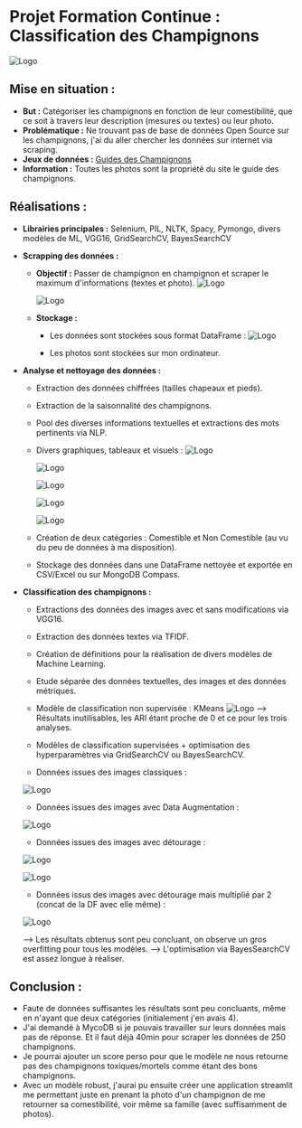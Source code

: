 # Projet Formation Continue : Classification des Champignons
![Logo](photos/Morilles.jpg)


## Mise en situation :
- **But :** Catégoriser les champignons en fonction de leur comestibilité, que ce soit à travers leur description (mesures ou textes) ou leur photo.
- **Problématique :** Ne trouvant pas de base de données Open Source sur les champignons, j'ai du aller chercher les données sur internet via scraping. 
- **Jeux de données :** [Guides des Champignons](https://www.guidedeschampignons.com/)
- **Information :** Toutes les photos sont la propriété du site le guide des champignons.


## Réalisations :
- **Librairies principales :** Selenium, PIL, NLTK, Spacy, Pymongo, divers modèles de ML, VGG16, GridSearchCV, BayesSearchCV
   
- **Scrapping des données :**
	- **Objectif :** Passer de champignon en champignon et scraper le maximum d'informations (textes et photo).
      	![Logo](photos/LesChampignons.png)
          
      	![Logo](photos/Champignon.png)
	- **Stockage :**
 		- Les données sont stockées sous format DataFrame :
     		![Logo](photos/DataFrameInitiale.png)
     
   		- Les photos sont stockées sur mon ordinateur.

- **Analyse et nettoyage des données :**
	- Extraction des données chiffrées (tailles chapeaux et pieds).
 	- Extraction de la saisonnalité des champignons.
  	- Pool des diverses informations textuelles et extractions des mots pertinents via NLP.
  	- Divers graphiques, tableaux et visuels :
  	  ![Logo](photos/Graphiques.png)
  	  
  	  ![Logo](photos/Graphique2.png)
  	  
  	  ![Logo](photos/TableauCroisé.png)
  	  
  	  ![Logo](photos/TopTen.png)
  	  
  	  ![Logo](photos/WordCloud.png)
  	  
  	- Création de deux catégories : Comestible et Non Comestible (au vu du peu de données à ma disposition).
  	- Stockage des données dans une DataFrame nettoyée et exportée en CSV/Excel ou sur MongoDB Compass.
  	  
- **Classification des champignons :** 
  	- Extractions des données des images avec et sans modifications via VGG16.
  	- Extraction des données textes via TFIDF.
  	- Création de définitions pour la réalisation de divers modèles de Machine Learning.
  	- Etude séparée des données textuelles, des images et des données métriques.
  	- Modèle de classification non supervisée : KMeans
        ![Logo](photos/ClassificationNonSupervisée.png)
        --> Résultats inutilisables, les ARI étant proche de 0 et ce pour les trois analyses. 	  

  	- Modèles de classification supervisées + optimisation des hyperparamètres via GridSearchCV ou BayesSearchCV.
  	- Données issues des images classiques :
      
   	![Logo](photos/Resultat1.png)

	- Données issues des images avec Data Augmentation :
    
	![Logo](photos/Resultat2.png)

	- Données issues des images avec détourage :
    
	![Logo](photos/PhotoDetouree.png)

	![Logo](photos/Resultat3.png)

	- Données issus des images avec détourage mais multiplié par 2 (concat de la DF avec elle même) :
    
	![Logo](photos/Resultat4.png)

	--> Les résultats obtenus sont peu concluant, on observe un gros overfitting pour tous les modèles.
  	--> L'optimisation via BayesSearchCV est assez longue à réaliser. 

## Conclusion :
  - Faute de données suffisantes les résultats sont peu concluants, même en n'ayant que deux catégories (initialement j'en avais 4).
  - J'ai demandé à MycoDB si je pouvais travailler sur leurs données mais pas de réponse. Et il faut déjà 40min pour scraper les données de 250 champignons.
  - Je pourrai ajouter un score perso pour que le modèle ne nous retourne pas des champignons toxiques/mortels comme étant des bons champignons.
  - Avec un modèle robust, j'aurai pu ensuite créer une application streamlit me permettant juste en prenant la photo d'un champignon de me retourner sa comestibilité, voir même sa famille (avec suffisamment de photos). 
 
